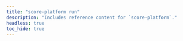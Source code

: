 ```yaml
---
title: "score-platform run"
description: "Includes reference content for `score-platform`."
headless: true
toc_hide: true
---
```

